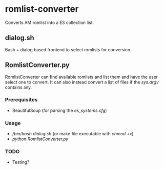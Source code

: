# romlist-converter
Converts AM romlist into a ES collection list.

## dialog.sh
Bash + dialog based frontend to select romlists for conversion.

## RomlistConverter.py
RomlistConverter can find available romlists and list them and have the user select one to convert.
It can also instead convert a list of files if the *sys.argv* contains any.

### Prerequisites
* BeautifulSoup (for parsing the *es_systems.cfg*)

### Usage
* _/bin/bash dialog.sh_ (or make file executable with *chmod +x*)
* _python RomlistConverter.py_ 

### TODO
* Testing?
